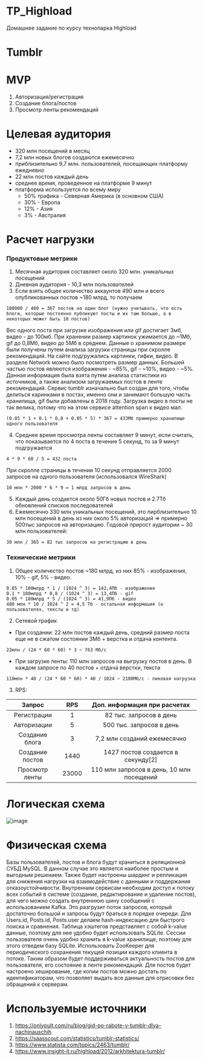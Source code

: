 # TP_Highload
Домашнее задание по курсу технопарка Highload

# Tumblr

# MVP
1. Авторизация/регистрация
2. Создание блога/постов
3. Просмотр ленты рекомендаций

# Целевая аудитория
* 320 млн посещений в месяц
* 7,2 млн новых блогов создаются ежемесячно
* приблизительно 9,7 млн. пользователей, посещающих платформу ежедневно
* 22 млн постов каждый день
* среднее время, проведенное на платформе 9 минут
* платформа используется по всему миру
  * 50% трафика - Северная Америка (в основном США)
  * 30% - Европа
  * 12% - Азия
  * 3% - Австралия

# Расчет нагрузки
### Продуктовые метрики
1. Месячная аудитория составляет около 320 млн. уникальных посещений
2. Дневная аудитория - 10,3 млн пользователей
3. Если взять общее количество аккаунтов 490 млн и всего опубликованных постов ~180 млрд, то получаем 
```
180000 / 480 = 367 постов на один блог (нужно учитывать, что есть блоги, которые постоянно публикуют посты и их там больше, а в некоторых может быть 10 постов)
```
Вес одного поста при загрузке изображения или gif достигает 3мб, видео - до 100мб. При хранении размер картинок ужимается до ~1Мб, gif до 0,8Мб, видео до 5Мб в среднем. Данные о хранимом размере были получены путем анализа загрузки страницы при скролле рекомендаций. На сайте подгружались картинки, гифки, видео. В разделе Network можно было посмотреть размер данных.
Большей частью постов являются изображения - ~85%, gif - ~10%, видео - ~5%. Данная информация была взята путем анализа статистики из источников, а также анализом загружаемых постов  в ленте рекомендаций. Сервис tumblr изначально был создан для того, чтобы делиться каринками в постах, именно они и занимают большую часть хранилища, gif были добавлены в 2018 году. Загрузка видео в посты не так велика, потому что на этом сервисе attention span к видео мал. 
```
(0.85 * 1 + 0.1 * 0,8 + 0.05 * 5) * 367 = 433Мб примерно хранилище одного пользователя
```
4. Среднее время просмотра ленты составляет 9 минут, если считать, что показывается по 4 поста в течение 5 секунд, то за 9 минут подгружается
```
4 * 9 * 60 / 5 = 432 поста  
```
При скролле страницы в течении 10 секунд отправляется 2000 запросов на одного пользователя (использовался WireShark)
```
10 млн * 2000 * 6 * 9 = 1 млрд запросов в день
```
5. Каждый день создается около 50Гб новых постов и 2.7Тб обновлений списков последователей
6. Ежемесячно 330 млн уникальных посещений, это пирблизительно 10 млн посещений в день из них около 5% авторизаций => примерно 500тыс запросов на авторизацию.
   Годовой прирост аудитории ~ 30 млн пользователей:
```
30 млн / 365 = 82 тыс запросов на регистрацию в день
```

### Технические метрики
1. Общее количество постов ~180 млрд, из них 85% - изображения, 10% - gif, 5% - видео.
```
0.85 * 180млрд * 1 / (1024 ^ 3) = 142,4Пб - изображения
0.1 * 180млрд * 0,8 / (1024 ^ 3) = 13,4Пб - gif
0.05 * 180млрд * 5 / (1024 ^ 3) = 41,9Пб - видео
480 млн * 10 / 1024 ^ 2 = 4,5 Тб - остальная информация (о пользователях, тексты и тд)
```
2. Сетевой трафик
  * При создании: 22 млн постов каждый день, средний размер поста еще не в сжатом состоянии 3Мб + верстка и отдача контента.
 ```
 22млн / (24 * 60 * 60) * 3 ~ 763 Мб/с 
 ```
  * При загрузке ленты: 110 млн запросов на выгрузку постов в день. В каждом запросе по 40 постов + отдача верстки, текста
  ```
  110млн * 40 / (24 * 60 * 60) * 40 / 1024 ~ 2100Мб/с - пиковая нагрузка
  ```
 3. RPS: 
 
 Запрос          |      RPS      | Доп. информация при расчетах       
 :-------------: | :-----------: | :--------------------------------: 
 Регистрации     | 1             | 82 тыс. запросов в день            
 Авторизации     | 5             | 500 тыс. запросов в день             
 Создание блога  | 3             | 7,2 млн созданий ежемесячно       
 Создание постов | 1440          | 1427 постов создается в секунду[2] 
 Просмотр ленты  | 23000         | 110 млн запросов в день, 10 млн посещений            


# Логическая схема
![image](https://user-images.githubusercontent.com/34479597/142927884-4e7cd008-2c45-4de3-bdc2-fe32509f3a20.png)

# Физическая схема
Базы пользователей, постов и блога будут храниться в реляционной СУБД MySQL. В данном случае это является наиболее простым и выгодным решением. Также будет настроены шардинг и репликация для снижения нагрузки на взаимодействие с данными и поддержания отказоустойчивости. Внутренним сервисам необходим доступ к потоку всех событий в системе (создание, редактирование и удаление постов), для чего можно создать внутреннюю шину сообщений c использованием Kafka. Это разгрузит поток запросов, который достаточно большой и запросы будут браться в порядке очереди. Для Users.id, Posts.id, Posts.user делаем hash-индексацию для быстрого поиска и сравнения.
Таблица хэштегов представляет с собой k-value данные, поэтому для нее удобно будет использовать SQLite.
Сессии пользователя очень удобно хранить в k-value хранилище, поэтому для этого отведем базу SQLite.
Использовать ZooKeeper для периодического сохранения текущей позиции каждого клиента в потоке. Таким образом будет поддерживаться актуальность постов для пользователя, его состояние в ленте рекомендаций. Для постов будет настроено хеширование, где копии постов можно достать по идентификаторам, что позволяет выдать все данные для отрисовки без обращений к серверам.

# Используемые источники
1. https://onlypult.com/ru/blog/gid-po-rabote-v-tumblr-dlya-nachinauschih
2. https://saasscout.com/statistics/tumblr-statistics/
3. https://www.statista.com/topics/2463/tumblr/
4. https://www.insight-it.ru/highload/2012/arkhitektura-tumblr/

